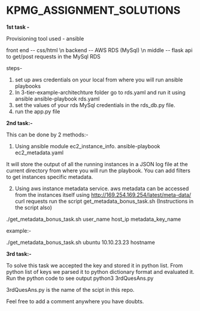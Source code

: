 # KPMG_ASSIGNMENT_SOLUTIONS

**1st task -**

Provisioning tool used - ansible

front end -- css/html  \n
backend -- AWS RDS (MySql)  \n
middle -- flask api to get/post requests in the MySql RDS

steps-
1) set up aws credentials on your local from where you will run ansible playbooks
2) In 3-tier-example-architechture folder go to rds.yaml and run it using ansible
ansible-playbook rds.yaml
3) set the values of your rds MySql credentials in the rds_db.py file.
4) run the app.py file

**2nd task:-**

This can be done by 2 methods:-
1) Using ansible module ec2_instance_info.
ansible-playbook ec2_metadata.yaml

It will store the output of all the running instances in a JSON log file at the current directory from where you will run the playbook.
You can add filters to get instances specific metadata.

2) Using aws instance metadata service.
aws metadata can be accessed from the instances itself using http://169.254.169.254/latest/meta-data/
curl requests
run the script get_metadata_bonus_task.sh (Instructions in the script also)

./get_metadata_bonus_task.sh user_name host_ip metadata_key_name

example:-

./get_metadata_bonus_task.sh ubuntu 10.10.23.23 hostname

**3rd task:-**

To solve this task we accepted the key and stored it in python list.
From python list of keys we parsed it to python dictionary format and evaluated it.
Run the python code to see output
python3 3rdQuesAns.py

3rdQuesAns.py is the name of the scipt in this repo.

Feel free to add a comment anywhere you have doubts.
